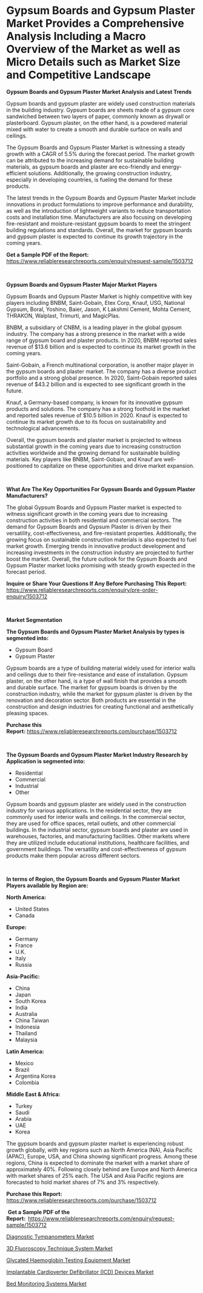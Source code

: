 <p><h1>Gypsum Boards and Gypsum Plaster Market Provides a Comprehensive Analysis Including a Macro Overview of the Market as well as Micro Details such as Market Size and Competitive Landscape</h1></p><p><strong>Gypsum Boards and Gypsum Plaster Market Analysis and Latest Trends</strong></p>
<p><p>Gypsum boards and gypsum plaster are widely used construction materials in the building industry. Gypsum boards are sheets made of a gypsum core sandwiched between two layers of paper, commonly known as drywall or plasterboard. Gypsum plaster, on the other hand, is a powdered material mixed with water to create a smooth and durable surface on walls and ceilings.</p><p>The Gypsum Boards and Gypsum Plaster Market is witnessing a steady growth with a CAGR of 5.5% during the forecast period. The market growth can be attributed to the increasing demand for sustainable building materials, as gypsum boards and plaster are eco-friendly and energy-efficient solutions. Additionally, the growing construction industry, especially in developing countries, is fueling the demand for these products.</p><p>The latest trends in the Gypsum Boards and Gypsum Plaster Market include innovations in product formulations to improve performance and durability, as well as the introduction of lightweight variants to reduce transportation costs and installation time. Manufacturers are also focusing on developing fire-resistant and moisture-resistant gypsum boards to meet the stringent building regulations and standards. Overall, the market for gypsum boards and gypsum plaster is expected to continue its growth trajectory in the coming years.</p></p>
<p><strong>Get a Sample PDF of the Report:&nbsp;</strong> <a href="https://www.reliableresearchreports.com/enquiry/request-sample/1503712">https://www.reliableresearchreports.com/enquiry/request-sample/1503712</a></p>
<p>&nbsp;</p>
<p><strong>Gypsum Boards and Gypsum Plaster Major Market Players</strong></p>
<p><p>Gypsum Boards and Gypsum Plaster Market is highly competitive with key players including BNBM, Saint-Gobain, Etex Corp, Knauf, USG, National Gypsum, Boral, Yoshino, Baier, Jason, K Lakshmi Cement, Mohta Cement, THRAKON, Walplast, Trimurti, and MagicPlas.</p><p>BNBM, a subsidiary of CNBM, is a leading player in the global gypsum industry. The company has a strong presence in the market with a wide range of gypsum board and plaster products. In 2020, BNBM reported sales revenue of $13.6 billion and is expected to continue its market growth in the coming years.</p><p>Saint-Gobain, a French multinational corporation, is another major player in the gypsum boards and plaster market. The company has a diverse product portfolio and a strong global presence. In 2020, Saint-Gobain reported sales revenue of $43.2 billion and is expected to see significant growth in the future.</p><p>Knauf, a Germany-based company, is known for its innovative gypsum products and solutions. The company has a strong foothold in the market and reported sales revenue of $10.5 billion in 2020. Knauf is expected to continue its market growth due to its focus on sustainability and technological advancements.</p><p>Overall, the gypsum boards and plaster market is projected to witness substantial growth in the coming years due to increasing construction activities worldwide and the growing demand for sustainable building materials. Key players like BNBM, Saint-Gobain, and Knauf are well-positioned to capitalize on these opportunities and drive market expansion.</p></p>
<p>&nbsp;</p>
<p><strong>What Are The Key Opportunities For Gypsum Boards and Gypsum Plaster Manufacturers?</strong></p>
<p><p>The global Gypsum Boards and Gypsum Plaster market is expected to witness significant growth in the coming years due to increasing construction activities in both residential and commercial sectors. The demand for Gypsum Boards and Gypsum Plaster is driven by their versatility, cost-effectiveness, and fire-resistant properties. Additionally, the growing focus on sustainable construction materials is also expected to fuel market growth. Emerging trends in innovative product development and increasing investments in the construction industry are projected to further boost the market. Overall, the future outlook for the Gypsum Boards and Gypsum Plaster market looks promising with steady growth expected in the forecast period.</p></p>
<p><strong>Inquire or Share Your Questions If Any Before Purchasing This Report:</strong> <a href="https://www.reliableresearchreports.com/enquiry/pre-order-enquiry/1503712">https://www.reliableresearchreports.com/enquiry/pre-order-enquiry/1503712</a></p>
<p>&nbsp;</p>
<p><strong>Market Segmentation</strong></p>
<p><strong>The Gypsum Boards and Gypsum Plaster Market Analysis by types is segmented into:</strong></p>
<p><ul><li>Gypsum Board</li><li>Gypsum Plaster</li></ul></p>
<p><p>Gypsum boards are a type of building material widely used for interior walls and ceilings due to their fire-resistance and ease of installation. Gypsum plaster, on the other hand, is a type of wall finish that provides a smooth and durable surface. The market for gypsum boards is driven by the construction industry, while the market for gypsum plaster is driven by the renovation and decoration sector. Both products are essential in the construction and design industries for creating functional and aesthetically pleasing spaces.</p></p>
<p><strong>Purchase this Report:&nbsp;</strong><a href="https://www.reliableresearchreports.com/purchase/1503712">https://www.reliableresearchreports.com/purchase/1503712</a></p>
<p>&nbsp;</p>
<p><strong>The Gypsum Boards and Gypsum Plaster Market Industry Research by Application is segmented into:</strong></p>
<p><ul><li>Residential</li><li>Commercial</li><li>Industrial</li><li>Other</li></ul></p>
<p><p>Gypsum boards and gypsum plaster are widely used in the construction industry for various applications. In the residential sector, they are commonly used for interior walls and ceilings. In the commercial sector, they are used for office spaces, retail outlets, and other commercial buildings. In the industrial sector, gypsum boards and plaster are used in warehouses, factories, and manufacturing facilities. Other markets where they are utilized include educational institutions, healthcare facilities, and government buildings. The versatility and cost-effectiveness of gypsum products make them popular across different sectors.</p></p>
<p>&nbsp;</p>
<p><strong>In terms of Region, the Gypsum Boards and Gypsum Plaster Market Players available by Region are:</strong></p>
<p>
    <p> <strong> North America: </strong>
        <ul>
            <li>United States</li>
            <li>Canada</li>
        </ul>
        </p> 
    <p> <strong> Europe: </strong>
        <ul>
            <li>Germany</li>
            <li>France</li>
            <li>U.K.</li>
            <li>Italy</li>
            <li>Russia</li>
        </ul>
        </p> 
    <p> <strong> Asia-Pacific: </strong>
        <ul>
            <li>China</li>
            <li>Japan</li>
            <li>South Korea</li>
            <li>India</li>
            <li>Australia</li>
            <li>China Taiwan</li>
            <li>Indonesia</li>
            <li>Thailand</li>
            <li>Malaysia</li>
        </ul>
        </p> 
    <p> <strong> Latin America: </strong>
        <ul>
            <li>Mexico</li>
            <li>Brazil</li>
            <li>Argentina Korea</li>
            <li>Colombia</li>
        </ul>
        </p> 
    <p> <strong> Middle East & Africa: </strong>
        <ul>
            <li>Turkey</li>
            <li>Saudi</li>
            <li>Arabia</li>
            <li>UAE</li>
            <li>Korea</li>
        </ul>
    </p>
    </p>
<p><p>The gypsum boards and gypsum plaster market is experiencing robust growth globally, with key regions such as North America (NA), Asia Pacific (APAC), Europe, USA, and China showing significant progress. Among these regions, China is expected to dominate the market with a market share of approximately 40%. Following closely behind are Europe and North America with market shares of 25% each. The USA and Asia Pacific regions are forecasted to hold market shares of 7% and 3% respectively.</p></p>
<p><strong>Purchase this Report: </strong><a href="https://www.reliableresearchreports.com/purchase/1503712">https://www.reliableresearchreports.com/purchase/1503712</a></p>
<p>&nbsp;<strong>Get a Sample PDF of the Report:&nbsp;&nbsp;</strong><a href="https://www.reliableresearchreports.com/enquiry/request-sample/1503712">https://www.reliableresearchreports.com/enquiry/request-sample/1503712</a></p>
<p><strong></strong></p>
<p><p><a href="https://medium.com/@loretadervishi2013/diagnostic-tympanometers-market-trends-and-market-analysis-forecasted-for-period-2024-2031-8e5df732aaba">Diagnostic Tympanometers Market</a></p><p><a href="https://medium.com/@rachelyoung56/3d-fluoroscopy-technique-system-market-the-key-to-successful-business-strategy-forecast-till-2031-8d97731bcd07">3D Fluoroscopy Technique System Market</a></p><p><a href="https://medium.com/@rachelyoung56/glycated-haemoglobin-testing-equipment-market-analysis-its-cagr-market-segmentation-and-global-25931f913b54">Glycated Haemoglobin Testing Equipment Market</a></p><p><a href="https://medium.com/@loretadervishi2013/implantable-cardioverter-defibrillator-icd-devices-market-comprehensive-assessment-by-type-5ca6c1139eff">Implantable Cardioverter Defibrillator (ICD) Devices Market</a></p><p><a href="https://medium.com/@joanacasper19/bed-monitoring-systems-market-competitive-analysis-market-trends-and-forecast-to-2031-4cfc77ee0fb2">Bed Monitoring Systems Market</a></p></p>